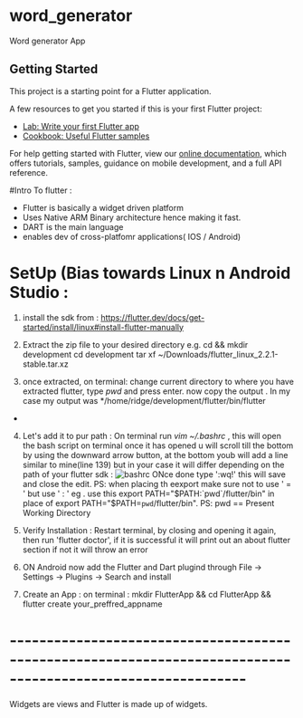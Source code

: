 # word_generator

Word generator App 

## Getting Started

This project is a starting point for a Flutter application.

A few resources to get you started if this is your first Flutter project:

- [Lab: Write your first Flutter app](https://flutter.dev/docs/get-started/codelab)
- [Cookbook: Useful Flutter samples](https://flutter.dev/docs/cookbook)

For help getting started with Flutter, view our
[online documentation](https://flutter.dev/docs), which offers tutorials,
samples, guidance on mobile development, and a full API reference.

#Intro To flutter :

* Flutter is basically a widget driven platform
* Uses Native ARM Binary architecture hence making it fast.
* DART is the main language
* enables dev of cross-platfomr applications( IOS / Android)

# SetUp (Bias towards Linux n Android Studio :

1.  install the sdk from : https://flutter.dev/docs/get-started/install/linux#install-flutter-manually
2.  Extract the zip file to your desired directory
e.g. cd && mkdir development
     cd development
     tar xf ~/Downloads/flutter_linux_2.2.1-stable.tar.xz

3. once extracted, on terminal:
change current directory to where you have extracted flutter,
type *pwd* and press enter. now copy the output . In my case my output was */home/ridge/development/flutter/bin/flutter
*

4. Let's add it to pur path :
 On terminal run *vim ~/.bashrc* , this will open the bash script on terminal  once it has opened u will scroll till
the bottom by using the downward arrow button, at the bottom youb will add a line similar to mine(line 139) but in your case it will differ
 depending on the path of your flutter sdk :
![bashrc](https://user-images.githubusercontent.com/42699812/120552423-c3cfc500-c3e6-11eb-9d04-d34d0bab217f.png)
ONce done type ':wq!' this will save and close the edit.
PS: when placing th eexport make  sure not to use ' = ' but use ' : ' eg . use this export PATH="$PATH:`pwd`/flutter/bin"
in place of export PATH="$PATH=`pwd`/flutter/bin".
PS: pwd == Present Working Directory

5. Verify Installation :
Restart terminal, by closing and opening it again, then run 'flutter doctor',
 if it is successful it will print out an about flutter section if not it will throw an error

6. ON Android now add the Flutter and Dart plugind through File -> Settings -> Plugins -> Search and install

7. Create an App : on terminal  : mkdir FlutterApp && cd FlutterApp && flutter create your_preffred_appname

# ------------------------------------------------------------------------------------------------------------


Widgets are views and Flutter is made up of widgets.

















































































































































